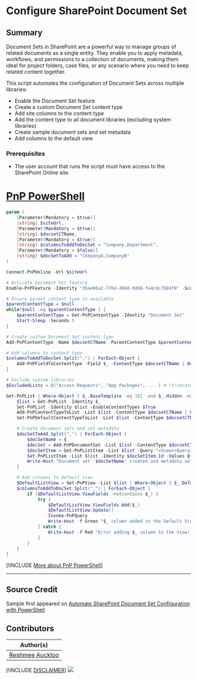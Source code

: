 # Configure SharePoint Document Set

## Summary

Document Sets in SharePoint are a powerful way to manage groups of related documents as a single entity. They enable you to apply metadata, workflows, and permissions to a collection of documents, making them ideal for project folders, case files, or any scenario where you need to keep related content together.

This script automates the configuration of Document Sets across multiple libraries:

- Enable the Document Set feature
- Create a custom Document Set content type
- Add site columns to the content type
- Add the content type to all document libraries (excluding system libraries)
- Create sample document sets and set metadata
- Add columns to the default view

### Prerequisites

- The user account that runs the script must have access to the SharePoint Online site.

# [PnP PowerShell](#tab/pnpps)

```powershell
param (
    [Parameter(Mandatory = $true)]
    [string] $siteUrl,
    [Parameter(Mandatory = $true)]
    [string] $docsetCTName,
    [Parameter(Mandatory = $true)]
    [string] $columnsToAddToDocSet = "Company,Department",
    [Parameter(Mandatory = $false)]
    [string] $docSetToAdd = "CompanyA,CompanyB"
)

Connect-PnPOnline -Url $siteUrl

# Activate Document Set feature
Enable-PnPFeature -Identity "3bae86a2-776d-499d-9db8-fa4cdc7884f8" -Scope Site -ErrorAction SilentlyContinue

# Ensure parent content type is available
$parentContentType = $null
while($null -eq $parentContentType ) {
    $parentContentType = Get-PnPContentType -Identity "Document Set"
    Start-Sleep -Seconds 5
}

# Create custom Document Set content type
Add-PnPContentType -Name $docsetCTName -ParentContentType $parentContentType -Group "Doc Set Content Types" -ErrorAction SilentlyContinue | Out-Null

# Add columns to content type
$columnsToAddToDocSet.Split(",") | ForEach-Object {
    Add-PnPFieldToContentType -Field $_ -ContentType $docsetCTName | Out-Null
}

# Exclude system libraries
$ExcludedLists = @("Access Requests", "App Packages", ... ) # (truncated for brevity)

Get-PnPList | Where-Object { $_.BaseTemplate -eq 101 -and $_.Hidden -eq $False -and $_.Title -notin $ExcludedLists } | ForEach-Object {
    $list = Get-PnPList -Identity $_
    Set-PnPList -Identity $list -EnableContentTypes $True
    Add-PnPContentTypeToList -List $list -ContentType $docsetCTName | Out-Null
    Set-PnPDefaultContentTypeToList -List $list -ContentType $docsetCTName

    # Create document sets and set metadata
    $docSetToAdd.Split(",") | ForEach-Object {
        $docSetName = $_
        $docSet = Add-PnPDocumentSet -List $list -ContentType $docsetCTName -Name $docSetName
        $docSetItem = Get-PnPListItem -List $list -Query "<View><Query><Where><Eq><FieldRef Name='FileLeafRef'/><Value Type='Text'>$docSetName</Value></Eq></Where></Query></View>"
        Set-PnPListItem -List $list -Identity $docSetItem.Id -Values @{Company="Company A"; Department="Finance"; } | Out-Null
        Write-Host "Document set '$docSetName' created and metadata set."
    }

    # Add columns to default view
    $DefaultListView = Get-PnPView -List $list | Where-Object { $_.DefaultView -eq $True }
    $columnsToAddToDocSet.Split(",") | ForEach-Object {
        if ($DefaultListView.ViewFields -notcontains $_) {
            try {
                $DefaultListView.ViewFields.Add($_)
                $DefaultListView.Update()
                Invoke-PnPQuery
                Write-Host -f Green "$_ column added to the Default View in library $($list.Title)!"
            } catch {
                Write-Host -f Red "Error adding $_ column to the View! $($list.Title)"
            }
        }
    }
}
```

[!INCLUDE [More about PnP PowerShell](../../docfx/includes/MORE-PNPPS.md)]

***

## Source Credit

Sample first appeared on [Automate SharePoint Document Set Configuration with PowerShell](https://reshmeeauckloo.com/posts/powershell-sharepoint-documentset-configuration/)

## Contributors

| Author(s) |
|-----------|
| [Reshmee Auckloo](https://github.com/reshmee011) |


[!INCLUDE [DISCLAIMER](../../docfx/includes/DISCLAIMER.md)]
<img src="https://m365-visitor-stats.azurewebsites.net/script-samples/scripts/spo-multiline-field-properties" aria-hidden="true" />

